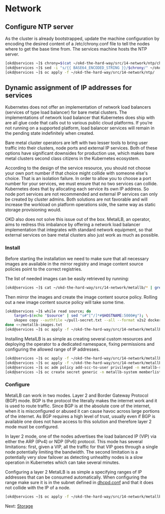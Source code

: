 # Network

## Configure NTP server

As the cluster is already bootstrapped, update the machine configuration by
encoding the desired content of a /etc/chrony.conf file to tell the nodes where
to get the base time from. The services machine hosts the NTP server.

```bash
[okd@services ~]$ chrony=$(cat ~/okd-the-hard-way/src/14-network/ntp/chrony.conf | base64 -w0)
[okd@services ~]$ sed -i "s/{{ BASE64_ENCODED_STRING }}/$chrony/" ~/okd-the-hard-way/src/14-network/ntp/90-{compute,infra,master,storage,worker}-chrony.yaml
[okd@services ~]$ oc apply -f ~/okd-the-hard-way/src/14-network/ntp/
```

## Dynamic assignment of IP addresses for services

Kubernetes does not offer an implementation of network load balancers (services
of type load balancer) for bare metal clusters. The implementations of network
load balancer that Kubernetes does ship with are all glue code that calls out to
various public cloud platforms. If you’re not running on a supported platform,
load balancer services will remain in the pending state indefinitely when
created.

Bare metal cluster operators are left with two lesser tools to bring user
traffic into their clusters, node ports and external IP services. Both of these
options have significant downsides for production use, which makes bare metal
clusters second class citizens in the Kubernetes ecosystem.

According to the design of the service resource, you should not choose your own
port number if that choice might collide with someone else's choice. That is an
isolation failure. In order to allow you to choose a port number for your
services, we must ensure that no two services can collide. Kubernetes does that
by allocating each service its own IP address. So node port services are not
recommended and external IP services can only be created by cluster admins. Both
solutions are not favorable and will increase the workload on platform
operations side, the same way as static storage provisioning would.

OKD also does not solve this issue out of the box. MetalLB, an operator, aims to
redress this imbalance by offering a network load balancer implementation that
integrates with standard network equipment, so that external services on bare
metal clusters also just work as much as possible.

### Install

Before starting the installation we need to make sure that all necessary images
are available in the mirror registry and image content source policies point to
the correct registries.

The list of needed images can be easily retrieved by running:

```bash
[okd@services ~]$ cat ~/okd-the-hard-way/src/14-network/metallb/* | grep image: | sed 's/^.*: //' > ~/metallb-images.txt
```

Then mirror the images and create the image content source policy. Rolling out a
new image content source policy will take some time.

```bash
[okd@services ~]$ while read source; do
    target=$(echo "$source" | sed "s#^[^/]*#$HOSTNAME:5000#g"); \
    skopeo copy --authfile ~/pull-secret.txt --all --format v2s2 docker://$source docker://$target ; \
done <~/metallb-images.txt
[okd@services ~]$ oc apply -f ~/okd-the-hard-way/src/14-network/metallb/image-content-source-policy.yaml
```

Installing MetalLB is as simple as creating several custom resources and
deploying the operator to a dedicated namespace, fixing permissions and
configuring the allowed range of IP addresses.

```bash
[okd@services ~]$ oc apply -f ~/okd-the-hard-way/src/14-network/metallb/namespace.yaml
[okd@services ~]$ oc apply -f ~/okd-the-hard-way/src/14-network/metallb/operator.yaml
[okd@services ~]$ oc adm policy add-scc-to-user privileged -n metallb-system -z speaker
[okd@services ~]$ oc create secret generic -n metallb-system memberlist --from-literal=secretkey="$(openssl rand -base64 128)"
```

### Configure

MetalLB can work in two modes. Layer 2 and Border Gateway Protocol (BGP) mode.
BGP is the protocol the literally makes the internet work and it is used to
route traffic. Since BGP is at the absolute core of the internet, when it is
misconfigured or abused it can cause havoc across large portions of the
internet. As BGP requires a high level of trust, usually even if BGP is
available one does not have access to this solution and therefore layer 2 mode
must be configured.

In layer 2 mode, one of the nodes advertises the load balanced IP (VIP) via
either the ARP (IPv4) or NDP (IPv6) protocol. This mode has several limitations:
first, given a VIP, all the traffic for that VIP goes through a single node
potentially limiting the bandwidth. The second limitation is a potentially very
slow failover as detecting unhealthy nodes is a slow operation in Kubernetes
which can take several minutes.

Configuring a layer 2 MetalLB is as simple a specifying ranges of IP addresses
that can be consumed automatically. When configuring the range make sure it is
in the subnet defined in [dhcpd.conf](../src/02-services/dhcpd.conf) and that it
does not collide with the IP of a node.

```bash
[okd@services ~]$ oc apply -f ~/okd-the-hard-way/src/14-network/metallb/configuration.yaml
```

Next: [Storage](15-storage.md)
